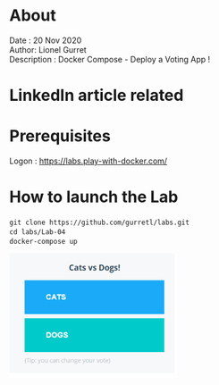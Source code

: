 # About
Date : 20 Nov 2020  
Author: Lionel Gurret  
Description : Docker Compose - Deploy a Voting App !  
# LinkedIn article related
# Prerequisites
Logon :  https://labs.play-with-docker.com/
# How to launch the Lab
`git clone https://github.com/gurretl/labs.git`  
`cd labs/Lab-04`  
`docker-compose up`  
  
<img src="images/1.png" width="300" >  
